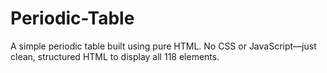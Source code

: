 # Periodic-Table
A simple periodic table built using pure HTML. No CSS or JavaScript—just clean, structured HTML to display all 118 elements.
